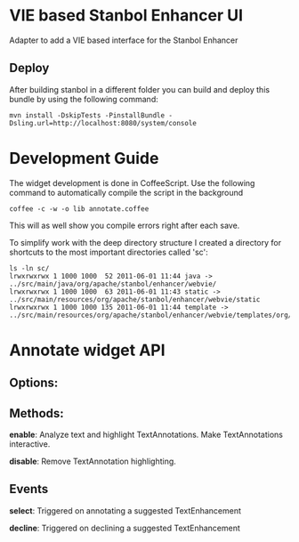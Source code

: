 VIE based Stanbol Enhancer UI
=============================

Adapter to add a VIE based interface for the Stanbol Enhancer

Deploy
------

After building stanbol in a different folder you can build and deploy this bundle by using the following command:

    mvn install -DskipTests -PinstallBundle -Dsling.url=http://localhost:8080/system/console

Development Guide
=================

The widget development is done in CoffeeScript. Use the following command to 
automatically compile the script in the background
    
    coffee -c -w -o lib annotate.coffee
    
This will as well show you compile errors right after each save.

To simplify work with the deep directory structure I created a directory for
shortcuts to the most important directories called 'sc':

    ls -ln sc/
    lrwxrwxrwx 1 1000 1000  52 2011-06-01 11:44 java -> ../src/main/java/org/apache/stanbol/enhancer/webvie/
    lrwxrwxrwx 1 1000 1000  63 2011-06-01 11:43 static -> ../src/main/resources/org/apache/stanbol/enhancer/webvie/static
    lrwxrwxrwx 1 1000 1000 135 2011-06-01 11:44 template -> ../src/main/resources/org/apache/stanbol/enhancer/webvie/templates/org/apache/stanbol/enhancer/webvie/resource/EnhancerVieRootResource/

Annotate widget API
===================
Options:
--------

Methods:
--------
**enable**:
    Analyze text and highlight TextAnnotations. Make TextAnnotations 
    interactive.

**disable**:
    Remove TextAnnotation highlighting.

Events
------
**select**:
    Triggered on annotating a suggested TextEnhancement

**decline**:
    Triggered on declining a suggested TextEnhancement
